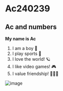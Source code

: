 # Ac240239
## Ac and numbers

**My name is Ac**

1. I am a boy 🤠
2. I play sports 🏸
3. I love the world! 🪐
4. I like video games! 🎮
5. I value friendship! 🧑‍🤝‍🧑

![image](https://user-images.githubusercontent.com/118595136/203699717-0fae01c4-52f3-4733-8a90-33aec5932386.png)

